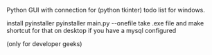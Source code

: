Python GUI with connection for (python tkinter) todo list for windows.

install pyinstaller
pyinstaller main.py --onefile
take .exe file and make shortcut for that on desktop if you have a mysql configured

(only for developer geeks)

